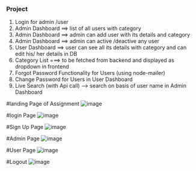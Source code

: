 ### Project
1. Login for admin /user
2. Admin Dashboard ==> list of all users with category
3. Admin Dashboard ==> admin can add user with its details and category
4. Admin Dashboard ==> admin can active /deactive any user
5. User Dashboard ==> user can see all its details with category and can edit his/ her details in DB
6. Category List ===> to be fetched from backend and displayed as dropdown in frontend 
7. Forgot Password Functionality for Users (using node-mailer)
8. Change Password for Users in User Dashboard
9. Live Search (with Api call) --> search on basis of user name in Admin Dashboard

#landing Page of Assignment
![image](https://github.com/user-attachments/assets/4b91c08c-6f81-426f-88c4-bd8a72c39477)

#login Page
![image](https://github.com/user-attachments/assets/8e17fee8-a97b-487d-a8b2-1f643224aff2)

#Sign Up Page
![image](https://github.com/user-attachments/assets/7a90c61a-85c1-4124-9591-95935f6aaa05)

#Admin Page
![image](https://github.com/user-attachments/assets/31893b45-ae68-4c0f-b845-fcca0a2a124c)

#User Page
![image](https://github.com/user-attachments/assets/5a4b284f-e4a4-4480-a4da-5ee521a68ae1)

#Logout
![image](https://github.com/user-attachments/assets/19d03255-2b41-4218-a39e-bc04a90ed210)
